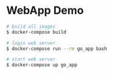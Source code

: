 # WebApp Demo

```bash
# build all images
$ docker-compose build

# login web server
$ docker-compose run --rm go_app bash

# start web server
$ docker-compose up go_app
```
